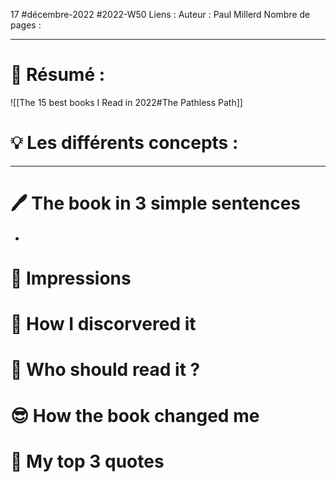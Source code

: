 17 #décembre-2022 #2022-W50
Liens :
Auteur : Paul Millerd
Nombre de pages :
***
# 📃 Résumé :
![[The 15 best books I Read in 2022#The Pathless Path]]
# 💡 Les différents concepts :

***
# 🖊️ The book in 3 simple sentences
- 
# 🧠 Impressions

# 🧐 How I discorvered it

# 🧏 Who should read it ?

# 😎 How the book changed me

# 🔖 My top 3 quotes
